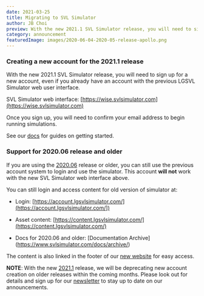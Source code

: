 ```yaml
---
date: 2021-03-25
title: Migrating to SVL Simulator
author: JB Choi
preview: With the new 2021.1 SVL Simulator release, you will need to sign up again!
category: announcement
featuredImage: images/2020-06-04-2020-05-release-apollo.png
---
```


### Creating a new account for the 2021.1 release

With the new 2021.1 SVL Simulator release, you will need to sign up for a new account, even if you already have an account with the previous LGSVL Simulator web user interface.

SVL Simulator web interface: [https://wise.svlsimulator.com](https://wise.svlsimulator.com)

Once you sign up, you will need to confirm your email address to begin running simulations.

See our [docs](https://www.svlsimulator.com/docs) for guides on getting started.

### Support for 2020.06 release and older

If you are using the [2020.06](https://github.com/lgsvl/simulator/releases/tag/2020.06) release or older, you can still use the previous account system to login and use the simulator. This account **will not** work with the new SVL Simulator web interface above.

You can still login and access content for old version of simulator at: 

* Login: [https://account.lgsvlsimulator.com/](https://account.lgsvlsimulator.com/])

* Asset content: [https://content.lgsvlsimulator.com/](https://content.lgsvlsimulator.com/)

* Docs for 2020.06 and older: [Documentation Archive] (https://www.svlsimulator.com/docs/archive/)

The content is also linked in the footer of our [new website](https://www.svlsimulator.com/) for easy access.

**NOTE**: With the new [2021.1](https://github.com/lgsvl/simulator/releases/tag/2021.1) release, we will be deprecating new account creation on older releases within the coming months. Please look out for details and sign up for our [newsletter](http://eepurl.com/htlRjH) to stay up to date on our announcements.
